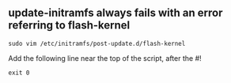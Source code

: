 ## update-initramfs always fails with an error referring to flash-kernel
```
sudo vim /etc/initramfs/post-update.d/flash-kernel
```
Add the following line near the top of the script, after the #!
```
exit 0
```
